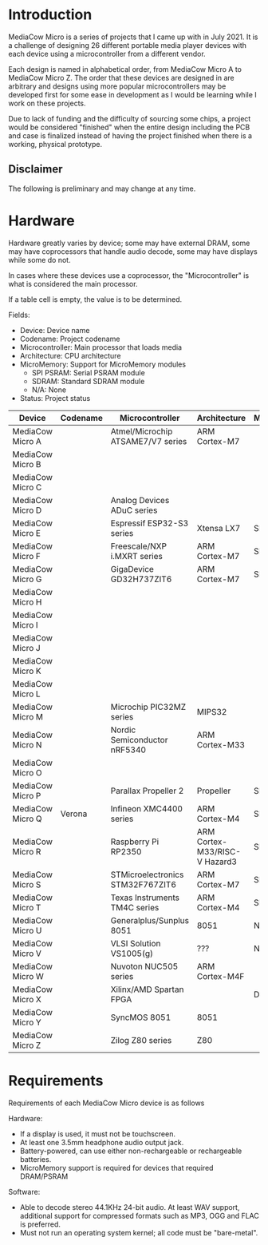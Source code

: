 # Introduction
MediaCow Micro is a series of projects that I came up with in July 2021. It is a challenge of designing 26 different portable media player devices with each device using a microcontroller from a different vendor. 

Each design is named in alphabetical order, from MediaCow Micro A to MediaCow Micro Z. The order that these devices are designed in are arbitrary and designs using more popular microcontrollers may be developed first for some ease in development as I would be learning while I work on these projects.

Due to lack of funding and the difficulty of sourcing some chips, a project would be considered "finished" when the entire design including the PCB and case is finalized instead of having the project finished when there is a working, physical prototype.

## Disclaimer
The following is preliminary and may change at any time.

# Hardware
Hardware greatly varies by device; some may have external DRAM, some may have coprocessors that handle audio decode, some may have displays while some do not.

In cases where these devices use a coprocessor, the "Microcontroller" is what is considered the main processor.

If a table cell is empty, the value is to be determined. 

Fields:

- Device: Device name
- Codename: Project codename
- Microcontroller: Main processor that loads media
- Architecture: CPU architecture
- MicroMemory: Support for MicroMemory modules
  - SPI PSRAM: Serial PSRAM module
  - SDRAM: Standard SDRAM module
  - N/A: None
- Status: Project status

| Device           | Codename | Microcontroller                   | Architecture                   | MicroMemory    | Status         |
| ---------------- | -------- | --------------------------------- | ------------------------------ | -------------- | -------------- |
| MediaCow Micro A |          | Atmel/Microchip ATSAME7/V7 series | ARM Cortex-M7                  |                | Not Started    |
| MediaCow Micro B |          |                                   |                                |                | Not Started    |
| MediaCow Micro C |          |                                   |                                |                | Not Started    |
| MediaCow Micro D |          | Analog Devices ADuC series        |                                |                | Not Started    |
| MediaCow Micro E |          | Espressif ESP32-S3 series         | Xtensa LX7                     | SPI PSRAM      | Not Started    |
| MediaCow Micro F |          | Freescale/NXP i.MXRT series       | ARM Cortex-M7                  | SDRAM          | Not Started    |
| MediaCow Micro G |          | GigaDevice GD32H737ZIT6           | ARM Cortex-M7                  | SDRAM          | Not Started    |
| MediaCow Micro H |          |                                   |                                |                | Not Started    |
| MediaCow Micro I |          |                                   |                                |                | Not Started    |
| MediaCow Micro J |          |                                   |                                |                | Not Started    |
| MediaCow Micro K |          |                                   |                                |                | Not Started    |
| MediaCow Micro L |          |                                   |                                |                | Not Started    |
| MediaCow Micro M |          | Microchip PIC32MZ series          | MIPS32                         |                | Not Started    |
| MediaCow Micro N |          | Nordic Semiconductor nRF5340      | ARM Cortex-M33                 |                | Not Started    |
| MediaCow Micro O |          |                                   |                                |                | Not Started    |
| MediaCow Micro P |          | Parallax Propeller 2              | Propeller                      | SPI PSRAM      | Not Started    |
| MediaCow Micro Q | Verona   | Infineon XMC4400 series           | ARM Cortex-M4                  | SDRAM          | Not Started    |
| MediaCow Micro R |          | Raspberry Pi RP2350               | ARM Cortex-M33/RISC-V Hazard3  | SPI PSRAM      | Not Started    |
| MediaCow Micro S |          | STMicroelectronics STM32F767ZIT6  | ARM Cortex-M7                  | SDRAM          | Not Started    |
| MediaCow Micro T |          | Texas Instruments TM4C series     | ARM Cortex-M4                  | SDRAM          | Not Started    |
| MediaCow Micro U |          | Generalplus/Sunplus 8051          | 8051                           | N/A            | Not Started    |
| MediaCow Micro V |          | VLSI Solution VS1005(g)           | ???                            | N/A            | Not Started    |
| MediaCow Micro W |          | Nuvoton NUC505 series             | ARM Cortex-M4F                 |                | Not Started    |
| MediaCow Micro X |          | Xilinx/AMD Spartan FPGA           |                                | DDR?           | Not Started    |
| MediaCow Micro Y |          | SyncMOS 8051                      | 8051                           |                | Not Started    |
| MediaCow Micro Z |          | Zilog Z80 series                  | Z80                            |                | Not Started    |

# Requirements

Requirements of each MediaCow Micro device is as follows

Hardware:
- If a display is used, it must not be touchscreen.
- At least one 3.5mm headphone audio output jack.
- Battery-powered, can use either non-rechargeable or rechargeable batteries.
- MicroMemory support is required for devices that required DRAM/PSRAM

Software:
- Able to decode stereo 44.1KHz 24-bit audio. At least WAV support, additional support for compressed formats such as MP3, OGG and FLAC is preferred.
- Must not run an operating system kernel; all code must be "bare-metal".
